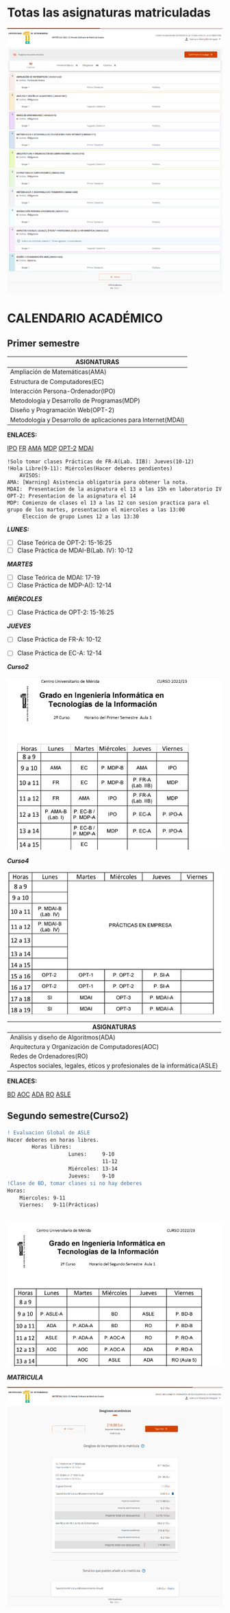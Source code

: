 # Totas las asignaturas matriculadas

![asignaturasMatriculadas](../../../images/asignaturasmatriculadas.png)

# CALENDARIO ACADÉMICO

## Primer semestre


| ASIGNATURAS                                                  |
|--------------------------------------------------------------|
| Ampliación de Matemáticas(AMA)                               |
| Estructura de Computadores(EC)                               |
| Interacción Persona-Ordenador(IPO)                           |
| Metodología y Desarrollo de Programas(MDP)                   |
| Diseño y Programación Web(OPT-2)                             |
| Metodología y Desarrollo de aplicaciones para Internet(MDAI) |

**ENLACES:**

[IPO](https://www.unex.es/conoce-la-uex/centros/cum/titulaciones/info/asignatura?id=1514&id_asig=501312)
[FR](https://www.unex.es/conoce-la-uex/centros/cum/titulaciones/info/asignatura?id=1514&id_asig=501426)
[AMA](https://www.unex.es/conoce-la-uex/centros/cum/titulaciones/info/asignatura?id=1514&id_asig=501432)
[MDP](https://www.unex.es/conoce-la-uex/centros/cum/titulaciones/info/asignatura?id=1590&id_asig=501309)
[OPT-2](https://www.unex.es/conoce-la-uex/centros/cum/titulaciones/info/asignatura?&id=1514&id_asig=501460)
[MDAI](https://www.unex.es/conoce-la-uex/centros/cum/titulaciones/info/asignatura?id=1514&id_asig=502371)

```deff
!Solo tomar clases Prácticas de FR-A(Lab. IIB): Jueves(10-12)
!Hola Libre(9-11): Miércoles(Hacer deberes pendientes)
    AVISOS:
AMA: [Warning] Asistencia obligatoria para obtener la nota.
MDAI:  Presentacion de la asignatura el 13 a las 15h en laboratorio IV
OPT-2: Presentacion de la asignatura el 14
MDP: Comienzo de clases el 13 a las 12 con sesion practica para el grupo de los martes, presentacion el miercoles a las 13:00
     Eleccion de grupo Lunes 12 a las 13:30
```
***LUNES:***
- [ ] Clase Teórica de OPT-2: 15-16:25
- [ ] Clase Práctica de MDAI-B(Lab. IV): 10-12

***MARTES***
- [ ] Clase Teórica de MDAI: 17-19
- [ ] Clase Práctica de MDP-A(): 12-14

***MIÉRCOLES***
- [ ] Clase Práctica de OPT-2: 15-16:25

***JUEVES***
- [ ] Clase Práctica de FR-A: 10-12
- [ ] Clase Práctica de EC-A: 12-14


***Curso2***

<img src="../../../images/calendario.png" width="500">

***Curso4***

<img src="../../../images/calendario2.png" width="500">



| ASIGNATURAS                                                                |
|----------------------------------------------------------------------------|
| Análisis y diseño de Algoritmos(ADA)                                       |
| Arquitectura y Organización de Computadores(AOC)                           |
| Redes de Ordenadores(RO)                                                   |                                                       |
| Aspectos sociales, legales, éticos y profesionales de la informática(ASLE) |

**ENLACES:**

[BD](https://www.unex.es/conoce-la-uex/centros/cum/titulaciones/info/asignatura?id=1590&id_asig=501437)
[AOC](https://www.unex.es/conoce-la-uex/centros/cum/titulaciones/info/asignatura?id=1590&id_asig=502370)
[ADA](https://www.unex.es/conoce-la-uex/centros/cum/titulaciones/info/asignatura?id=1590&id_asig=501307)
[RO](https://www.unex.es/conoce-la-uex/centros/cum/titulaciones/info/asignatura?id=1514&id_asig=502375)
[ASLE](https://www.unex.es/conoce-la-uex/centros/cum/titulaciones/info/asignatura?id=1590&id_asig=502363)

## Segundo semestre(Curso2)

````diff
! Evaluacion Global de ASLE
Hacer deberes en horas libres.
        Horas libres:
                    Lunes:     9-10
                               11-12
                    Miércoles: 13-14        
                    Jueves:    9-10
!Clase de BD, tomar clases si no hay deberes    
Horas: 
    Miercoles: 9-11
    Viernes:   9-11(Prácticas)
  
````

<img src="../../../images/calendario1.png" width="500">

***MATRICULA***


![MATRICULA](../../../images/matricula.png)


